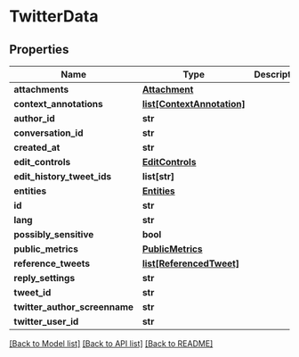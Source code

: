 # TwitterData

## Properties
Name | Type | Description | Notes
------------ | ------------- | ------------- | -------------
**attachments** | [**Attachment**](Attachment.md) |  | [optional] 
**context_annotations** | [**list[ContextAnnotation]**](ContextAnnotation.md) |  | [optional] 
**author_id** | **str** |  | [optional] 
**conversation_id** | **str** |  | [optional] 
**created_at** | **str** |  | [optional] 
**edit_controls** | [**EditControls**](EditControls.md) |  | [optional] 
**edit_history_tweet_ids** | **list[str]** |  | [optional] 
**entities** | [**Entities**](Entities.md) |  | [optional] 
**id** | **str** |  | [optional] 
**lang** | **str** |  | [optional] 
**possibly_sensitive** | **bool** |  | [optional] 
**public_metrics** | [**PublicMetrics**](PublicMetrics.md) |  | [optional] 
**reference_tweets** | [**list[ReferencedTweet]**](ReferencedTweet.md) |  | [optional] 
**reply_settings** | **str** |  | [optional] 
**tweet_id** | **str** |  | [optional] 
**twitter_author_screenname** | **str** |  | [optional] 
**twitter_user_id** | **str** |  | [optional] 

[[Back to Model list]](../README.md#documentation-for-models) [[Back to API list]](../README.md#documentation-for-api-endpoints) [[Back to README]](../README.md)

